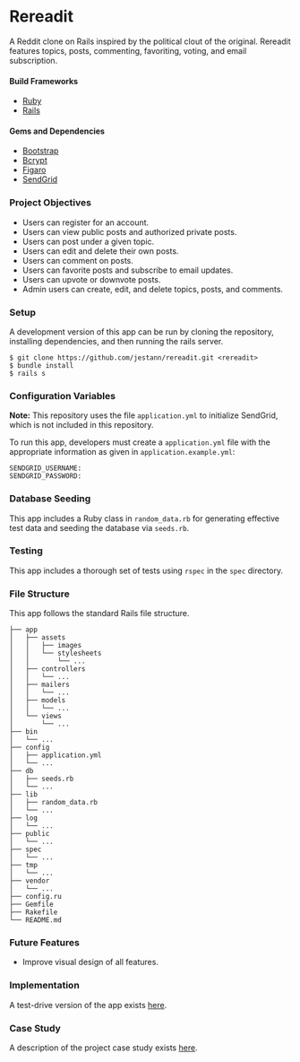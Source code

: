 # Rereadit

A Reddit clone on Rails inspired by the political clout of the original. Rereadit features topics, posts, commenting, favoriting, voting, and email subscription.

#### Build Frameworks

- [Ruby](https://www.ruby-lang.org/)
- [Rails](http://rubyonrails.org/)

#### Gems and Dependencies

- [Bootstrap](http://getbootstrap.com/)
- [Bcrypt](https://rubygems.org/gems/bcrypt/)
- [Figaro](https://rubygems.org/gems/figaro/)
- [SendGrid](https://sendgrid.com/)

### Project Objectives

- Users can register for an account.
- Users can view public posts and authorized private posts.
- Users can post under a given topic.
- Users can edit and delete their own posts.
- Users can comment on posts.
- Users can favorite posts and subscribe to email updates.
- Users can upvote or downvote posts.
- Admin users can create, edit, and delete topics, posts, and comments.

### Setup

A development version of this app can be run by cloning the repository, installing dependencies, and then running the rails server.

```
$ git clone https://github.com/jestann/rereadit.git <rereadit>
$ bundle install
$ rails s
```

### Configuration Variables

**Note:** This repository uses the file `application.yml` to initialize SendGrid, which is not included in this repository.

To run this app, developers must create a `application.yml` file with the appropriate information as given in `application.example.yml`:

```
SENDGRID_USERNAME:
SENDGRID_PASSWORD:
```

### Database Seeding

This app includes a Ruby class in `random_data.rb` for generating effective test data and seeding the database via `seeds.rb`.

### Testing

This app includes a thorough set of tests using `rspec` in the `spec` directory.

### File Structure

This app follows the standard Rails file structure.

```
├── app
│   ├── assets
│   │   ├── images
│   │   └── stylesheets
│   │       └── ...
│   ├── controllers
│   │   └── ...
│   ├── mailers
│   │   └── ...
│   ├── models
│   │   └── ...
│   └── views
│       └── ...
├── bin
│   └── ...
├── config
│   ├── application.yml
│   └── ...
├── db
│   ├── seeds.rb
│   └── ...
├── lib
│   ├── random_data.rb
│   └── ...
├── log
│   └── ...
├── public
│   └── ...
├── spec
│   └── ...
├── tmp
│   └── ...
├── vendor
│   └── ...
├── config.ru
├── Gemfile
├── Rakefile
└── README.md
```

### Future Features

- Improve visual design of all features.

### Implementation

A test-drive version of the app exists [here](https://jestann-rereadit.herokuapp.com).

### Case Study

A description of the project case study exists [here](http://jessbird.me/portfolio/rereadit.html).